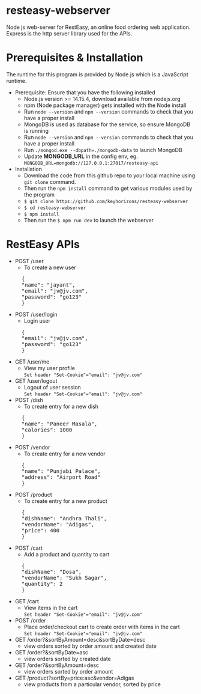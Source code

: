 # resteasy-webserver
Node js web-server for RestEasy, an online food ordering web application.
Express is the http server library used for the APIs.
# Prerequisites & Installation
The runtime for this program is provided by Node.js which is a JavaScript runtime.
* Prerequisite: Ensure that you have the following installed
    * Node.js version >= 14.15.4, download available from nodejs.org
    * npm (Node package manager) gets installed with the Node install
    * Run `node --version` and `npm --version` commands to check that you have a proper install
    * MongoDB is used as database for the service, so ensure MongoDB is running
    * Run `node --version` and `npm --version` commands to check that you have a proper install
    * Run `./mongod.exe --dbpath=./mongodb-data` to launch MongoDB 
    * Update **MONGODB_URL** in the config env, eg. `MONGODB_URL=mongodb://127.0.0.1:27017/resteasy-api`
* Installation
    * Download the code from this github repo to your local machine using `git clone` command.
    * Then run the `npm install` command to get various modules used by the program
    * `$ git clone https://github.com/keyhorizons/resteasy-webserver`
    * `$ cd resteasy-webserver`
    * `$ npm install`
    * Then run the `$ npm run dev` to launch the webserver
# RestEasy APIs
* POST /user
    * To create a new user<br/>
    <pre>
    {
    "name": "jayant",
    "email": "jv@jv.com",
    "password": "go123"
    }</pre>
* POST /user/login
    * Login user<br/>
    <pre>
    {
    "email": "jv@jv.com",
    "password": "go123"
    }</pre>
* GET /user/me
    * View my user profile<br/>
    `Set header "Set-Cookie"="email": "jv@jv.com"`
* GET /user/logout
    * Logout of user session<br/>
    `Set header "Set-Cookie"="email": "jv@jv.com"`
* POST /dish
    * To create entry for a new dish<br/>
    <pre>
    {
    "name": "Paneer Masala",
    "calories": 1000
    }</pre>
* POST /vendor
    * To create entry for a new vendor<br/>
    <pre>
    {
    "name": "Punjabi Palace",
    "address": "Airport Road"
    }</pre>
* POST /product
    * To create entry for a new product<br/>
    <pre>
    {
    "dishName": "Andhra Thali",
    "vendorName": "Adigas",
    "price": 400
    }</pre>
* POST /cart
    * Add a product and quantity to cart<br/>
    <pre>
    {
    "dishName": "Dosa",
    "vendorName": "Sukh Sagar",
    "quantity": 2
    }</pre>
* GET /cart
    * View items in the cart<br/>
    `Set header "Set-Cookie"="email": "jv@jv.com"`
* POST /order
    * Place order/checkout cart to create order with items in the cart<br/>
    `Set header "Set-Cookie"="email": "jv@jv.com"`
* GET /order?&sortByAmount=desc&sortByDate=desc
    * view orders sorted by order amount and created date
* GET /order?&sortByDate=asc
    * view orders sorted by created date
* GET /order?&sortByAmount=desc
    * view orders sorted by order amount
* GET /product?sortBy=price:asc&vendor=Adigas
    * view products from a particular vendor, sorted by price